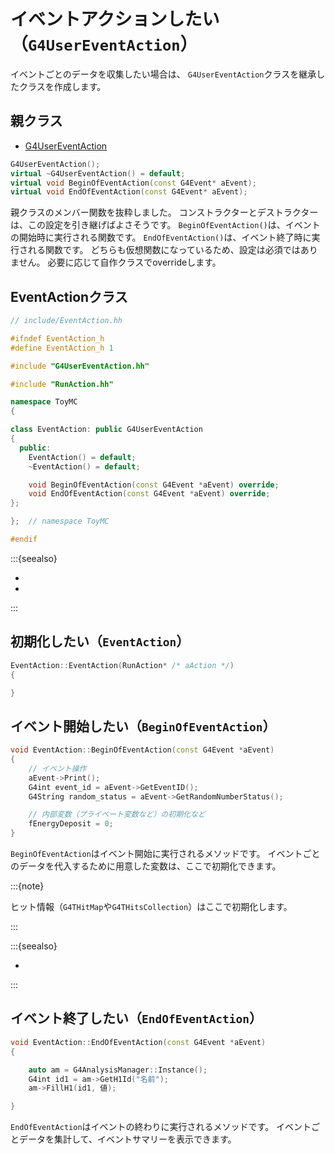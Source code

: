 # イベントアクションしたい（``G4UserEventAction``）

イベントごとのデータを収集したい場合は、
``G4UserEventAction``クラスを継承したクラスを作成します。

## 親クラス

- [G4UserEventAction](https://geant4.kek.jp/Reference/11.2.0/classG4UserEventAction.html)

```cpp
G4UserEventAction();
virtual ~G4UserEventAction() = default;
virtual void BeginOfEventAction(const G4Event* aEvent);
virtual void EndOfEventAction(const G4Event* aEvent);
```

親クラスのメンバー関数を抜粋しました。
コンストラクターとデストラクターは、この設定を引き継げばよさそうです。
``BeginOfEventAction()``は、イベントの開始時に実行される関数です。
``EndOfEventAction()``は、イベント終了時に実行される関数です。
どちらも仮想関数になっているため、設定は必須ではありません。
必要に応じて自作クラスでoverrideします。

## EventActionクラス

```cpp
// include/EventAction.hh

#ifndef EventAction_h
#define EventAction_h 1

#include "G4UserEventAction.hh"

#include "RunAction.hh"

namespace ToyMC
{

class EventAction: public G4UserEventAction
{
  public:
    EventAction() = default;
    ~EventAction() = default;

    void BeginOfEventAction(const G4Event *aEvent) override;
    void EndOfEventAction(const G4Event *aEvent) override;
};

};  // namespace ToyMC

#endif
```

:::{seealso}

- [](./geant4-event.md)
- [](./geant4-analysismanager.md)

:::


## 初期化したい（``EventAction``）

```cpp
EventAction::EventAction(RunAction* /* aAction */)
{

}
```

## イベント開始したい（``BeginOfEventAction``）

```cpp
void EventAction::BeginOfEventAction(const G4Event *aEvent)
{
    // イベント操作
    aEvent->Print();
    G4int event_id = aEvent->GetEventID();
    G4String random_status = aEvent->GetRandomNumberStatus();

    // 内部変数（プライベート変数など）の初期化など
    fEnergyDeposit = 0;
}
```

``BeginOfEventAction``はイベント開始に実行されるメソッドです。
イベントごとのデータを代入するために用意した変数は、ここで初期化できます。

:::{note}

ヒット情報（``G4THitMap``や``G4THitsCollection``）はここで初期化します。

:::

:::{seealso}

- [](./geant4-event.md)

:::


## イベント終了したい（``EndOfEventAction``）

```cpp
void EventAction::EndOfEventAction(const G4Event *aEvent)
{

    auto am = G4AnalysisManager::Instance();
    G4int id1 = am->GetH1Id("名前");
    am->FillH1(id1, 値);

}
```

``EndOfEventAction``はイベントの終わりに実行されるメソッドです。
イベントごとデータを集計して、イベントサマリーを表示できます。
